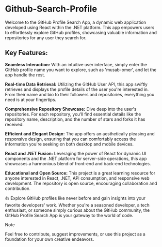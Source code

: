 # Github-Search-Profile
Welcome to the GitHub Profile Search App, a dynamic web application developed using React within the .NET platform. This app empowers users to effortlessly explore GitHub profiles, showcasing valuable information and repositories for any user they search for.

## Key Features:
**Seamless Interaction:** With an intuitive user interface, simply enter the GitHub profile name you want to explore, such as 'musab-omer', and let the app handle the rest.

**Real-time Data Retrieval:** Utilizing the GitHub User API, this app swiftly retrieves and displays the profile details of the user you're interested in. From their name and bio to their followers and repositories, everything you need is at your fingertips.

**Comprehensive Repository Showcase:** Dive deep into the user's repositories. For each repository, you'll find essential details like the repository name, description, and the number of stars and forks it has received.

**Efficient and Elegant Design:** The app offers an aesthetically pleasing and responsive design, ensuring that you can comfortably access the information you're seeking on both desktop and mobile devices.

**React and .NET Fusion:** Leveraging the power of React for dynamic UI components and the .NET platform for server-side operations, this app showcases a harmonious blend of front-end and back-end technologies.

**Educational and Open Source:** This project is a great learning resource for anyone interested in React, .NET, API consumption, and responsive web development. The repository is open source, encouraging collaboration and contribution.


:+1: Explore GitHub profiles like never before and gain insights into your favorite developers' work. Whether you're a seasoned developer, a tech enthusiast, or someone simply curious about the GitHub community, the GitHub Profile Search App is your gateway to the world of code.
> [!NOTE]
> Feel free to contribute, suggest improvements, or use this project as a foundation for your own creative endeavors.

